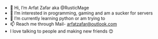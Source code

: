 - 👋 Hi, I’m Arfat Zafar aka @RusticMage
- 👀 I’m interested in programming, gaming and am a sucker for servers
- 🌱 I’m currently learning python or am trying to
- 📫 Reach me through Mail- arfatzafar@outlook.com
- I love talking to people and making new friends 😊
